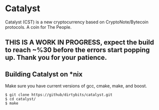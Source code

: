 # Catalyst
Catalyst (CST) is a new cryptocurrency based on CryptoNote/Bytecoin protocols. A coin for The People.

## THIS IS A WORK IN PROGRESS, expect the build to reach ~%30 before the errors start popping up. Thank you for your patience.

## Building Catalyst on *nix

Make sure you have current versions of gcc, cmake, make, and boost. 
```
$ git clone https://github/dirtybits/catalyst.git
$ cd catalyst/
$ make
```
